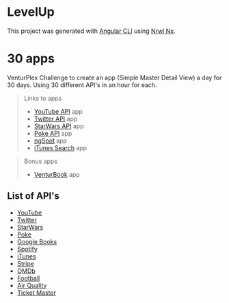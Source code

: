 # LevelUp

This project was generated with [Angular CLI](https://github.com/angular/angular-cli) using [Nrwl Nx](https://nrwl.io/nx).

# 30 apps

VenturPlex Challenge to create an app (Simple Master Detail View) a day for 30 days. Using 30 different API's in an hour for each.

> Links to apps
> - [YouTube API](https://youtube-api-app.surge.sh/) app
> - [Twitter API](http://twitter-app.surge.sh) app
> - [StarWars API](https://starwars-api-app.surge.sh) app
> - [Poke API](https://poke-app.surge.sh) app
> - [ngSpot](https://ng-spot.surge.sh) app
> - [iTunes Search](https://itunes-search-app.surge.sh) app

> Bonus apps
> - [VenturBook](http://venturbook.surge.sh) app

## List of API's
- [YouTube](https://developers.google.com/youtube/v3/getting-started)
- [Twitter](https://developer.twitter.com/en/docs)
- [StarWars](https://swapi.co/)
- [Poke](http://www.pokeapi.co/)
- [Google Books](https://developers.google.com/books/docs/v1/getting_started)
- [Spotify](https://beta.developer.spotify.com/documentation/web-api/)
- [iTunes](https://affiliate.itunes.apple.com/resources/documentation/itunes-store-web-service-search-api/)
- [Stripe](https://stripe.com/docs/quickstart)
- [OMDb](https://www.omdbapi.com/)
- [Football](http://api.football-data.org/code_samples)
- [Air Quality](https://docs.openaq.org/)
- [Ticket Master](https://developer.ticketmaster.com/products-and-docs/apis/getting-started/)